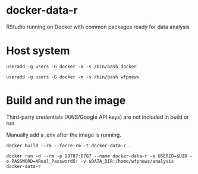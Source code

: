 # docker-data-r

RStudio running on Docker with common packages ready for data analysis


# Host system

```useradd -g users -G docker -m -s /bin/bash docker```

```useradd -g users -G docker -m -s /bin/bash wfpnews```


# Build and run the image
Third-party credentials (AWS/Google API keys) are not included in build or run. 

Manually add a .env after the image is running. 

```docker build --rm --force-rm -t docker-data-r .```

```docker run -d --rm -p 28787:8787 --name docker-data-r -e USERID=$UID -e PASSWORD=AReal_Password5! -v $DATA_DIR:/home/wfpnews/analysis docker-data-r```

